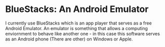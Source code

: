 # BlueStacks: An Android Emulator

I currently use BlueStacks which is an app player that serves as a free Android Emulator. An emulator is something that allows a computing enviornment to behave like another one - in this case this software serves as an Android phone (There are other) on Windows or Apple.


